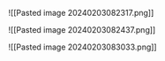![[Pasted image 20240203082317.png]]

![[Pasted image 20240203082437.png]]

![[Pasted image 20240203083033.png]]